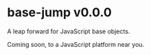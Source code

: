 base-jump v0.0.0
================

A leap forward for JavaScript base objects.

Coming soon, to a JavaScript platform near you.
